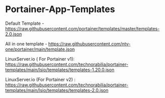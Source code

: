 # Portainer-App-Templates

Default Template - https://raw.githubusercontent.com/portainer/templates/master/templates-2.0.json

All in one template - https://raw.githubusercontent.com/ntv-one/portainer/main/template.json

LinuxServer.io ( For Portainer v1): https://raw.githubusercontent.com/technorabilia/portainer-templates/main/lsio/templates/templates-1.20.0.json

LinuxServer.io (For Portainer v2) : https://raw.githubusercontent.com/technorabilia/portainer-templates/main/lsio/templates/templates-2.0.json
